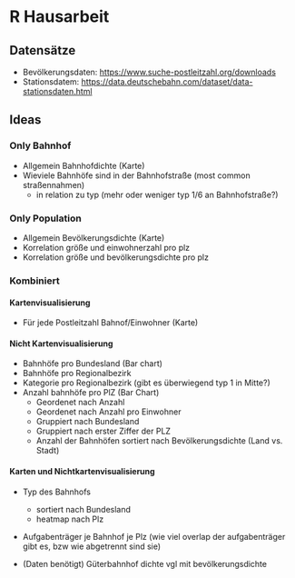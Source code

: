 # R Hausarbeit

## Datensätze
- Bevölkerungsdaten: https://www.suche-postleitzahl.org/downloads
- Stationsdatem: https://data.deutschebahn.com/dataset/data-stationsdaten.html

## Ideas

### Only Bahnhof
- Allgemein Bahnhofdichte (Karte)
- Wieviele Bahnhöfe sind in der Bahnhofstraße (most common straßennahmen)
	- in relation zu typ (mehr oder weniger typ 1/6 an Bahnhofstraße?)

### Only Population
- Allgemein Bevölkerungsdichte (Karte)
- Korrelation größe und einwohnerzahl pro plz
- Korrelation größe und bevölkerungsdichte pro plz

### Kombiniert

#### Kartenvisualisierung
- Für jede Postleitzahl Bahnof/Einwohner (Karte)

#### Nicht Kartenvisualisierung
- Bahnhöfe pro Bundesland (Bar chart)
- Bahnhöfe pro Regionalbezirk
- Kategorie pro Regionalbezirk (gibt es überwiegend typ 1 in Mitte?)
- Anzahl bahnhöfe pro PlZ (Bar Chart)
	- Geordenet nach Anzahl
	- Geordenet nach Anzahl pro Einwohner
	- Gruppiert nach Bundesland
	- Gruppiert nach erster Ziffer der PLZ
	- Anzahl der Bahnhöfen sortiert nach Bevölkerungsdichte (Land vs. Stadt)

#### Karten und Nichtkartenvisualisierung
- Typ des Bahnhofs 
	- sortiert nach Bundesland
	- heatmap nach Plz
- Aufgabenträger je Bahnhof je Plz (wie viel overlap der aufgabenträger gibt es, bzw wie abgetrennt sind sie)

- (Daten benötigt) Güterbahnhof dichte vgl mit bevölkerungsdichte






